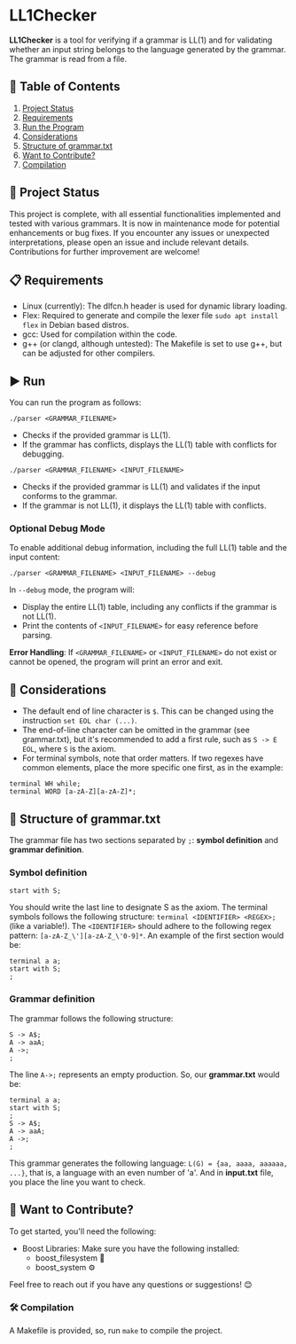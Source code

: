 # LL1Checker
**LL1Checker** is a tool for verifying if a grammar is LL(1) and for validating whether an input string belongs to the language generated by the grammar. The grammar is read from a file.

## 📖 Table of Contents
1. [Project Status](#-project-status)
2. [Requirements](#-requirements)
3. [Run the Program](#%EF%B8%8F-run)
4. [Considerations](#-considerations)
5. [Structure of grammar.txt](#-structure-of-grammartxt)
6. [Want to Contribute?](#-want-to-contribute)
7. [Compilation](#%EF%B8%8F-compilation)

## 🚀 Project Status

This project is complete, with all essential functionalities implemented and tested with various grammars. It is now in maintenance mode for potential enhancements or bug fixes. 
If you encounter any issues or unexpected interpretations, please open an issue and include relevant details. Contributions for further improvement are welcome!


## 📋 Requirements

- Linux (currently): The dlfcn.h header is used for dynamic library loading.
- Flex: Required to generate and compile the lexer file `sudo apt install flex` in Debian based distros.
- gcc: Used for compilation within the code.
- g++ (or clangd, although untested): The Makefile is set to use g++, but can be adjusted for other compilers.

## ▶️ Run

You can run the program as follows:
~~~
./parser <GRAMMAR_FILENAME>
~~~ 
- Checks if the provided grammar is LL(1). 
- If the grammar has conflicts, displays the LL(1) table with conflicts for debugging. 
~~~
./parser <GRAMMAR_FILENAME> <INPUT_FILENAME>
~~~
- Checks if the provided grammar is LL(1) and validates if the input conforms to the grammar.
- If the grammar is not LL(1), it displays the LL(1) table with conflicts.

### Optional Debug Mode
To enable additional debug information, including the full LL(1) table and the input content:
~~~
./parser <GRAMMAR_FILENAME> <INPUT_FILENAME> --debug
~~~
In `--debug` mode, the program will:
- Display the entire LL(1) table, including any conflicts if the grammar is not LL(1).
- Print the contents of `<INPUT_FILENAME>` for easy reference before parsing.

**Error Handling**: 
If `<GRAMMAR_FILENAME>` or `<INPUT_FILENAME>` do not exist or cannot be opened, the program will print an error and exit.

## 📌 Considerations

- The default end of line character is `$`. This can be changed using the instruction `set EOL char (...)`. 
- The end-of-line character can be omitted in the grammar (see grammar.txt), but it's recommended to add a first rule, such as `S -> E EOL`, where `S` is the axiom.
- For terminal symbols, note that order matters. If two regexes have common elements, place the more specific one first, as in the example:
~~~
terminal WH while;
terminal WORD [a-zA-Z][a-zA-Z]*;
~~~

## 📄 Structure of grammar.txt

The grammar file has two sections separated by `;`: **symbol definition** and **grammar definition**.

### Symbol definition
~~~
start with S;
~~~
You should write the last line to designate S as the axiom.
The terminal symbols follows the following structure: `terminal <IDENTIFIER> <REGEX>;` (like a variable!). The `<IDENTIFIER>` should adhere to the following regex pattern: `[a-zA-Z_\'][a-zA-Z_\'0-9]*`.
An example of the first section would be:
~~~
terminal a a;
start with S;
;
~~~
### Grammar definition
The grammar follows the following structure:
~~~
S -> A$;
A -> aaA;
A ->;
;
~~~
The line `A->;` represents an empty production.
So, our **grammar.txt** would be:
~~~
terminal a a;
start with S;
;
S -> A$;
A -> aaA;
A ->;
;
~~~
This grammar generates the following language: `L(G) = {aa, aaaa, aaaaaa, ...}`, that is, a language with an even number of 'a'.
And in **input.txt** file, you place the line you want to check.

## 🤝 Want to Contribute?

To get started, you'll need the following:
- Boost Libraries: Make sure you have the following installed:
  - boost_filesystem 📁
  - boost_system ⚙️

Feel free to reach out if you have any questions or suggestions! 😊

### 🛠️ Compilation
A Makefile is provided, so, run `make` to compile the project.
